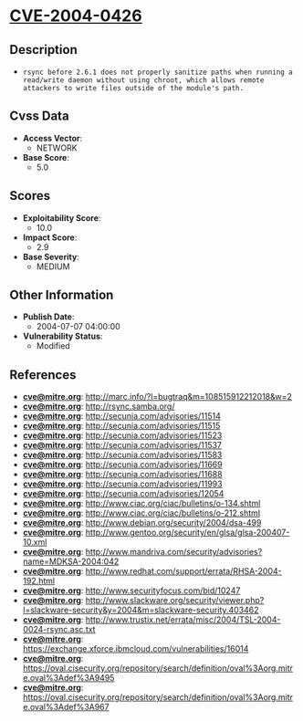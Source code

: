 
# [CVE-2004-0426](http://marc.info/?l=bugtraq&m=108515912212018&w=2)

## Description

- `rsync before 2.6.1 does not properly sanitize paths when running a read/write daemon without using chroot, which allows remote attackers to write files outside of the module's path.`

## Cvss Data

- **Access Vector**:
  - NETWORK
- **Base Score**:
  - 5.0

## Scores

- **Exploitability Score**:
  - 10.0
- **Impact Score**:
  - 2.9
- **Base Severity**:
  - MEDIUM

## Other Information

- **Publish Date**:
  - 2004-07-07 04:00:00
- **Vulnerability Status**:
  - Modified

## References

- **cve@mitre.org**: http://marc.info/?l=bugtraq&m=108515912212018&w=2
- **cve@mitre.org**: http://rsync.samba.org/
- **cve@mitre.org**: http://secunia.com/advisories/11514
- **cve@mitre.org**: http://secunia.com/advisories/11515
- **cve@mitre.org**: http://secunia.com/advisories/11523
- **cve@mitre.org**: http://secunia.com/advisories/11537
- **cve@mitre.org**: http://secunia.com/advisories/11583
- **cve@mitre.org**: http://secunia.com/advisories/11669
- **cve@mitre.org**: http://secunia.com/advisories/11688
- **cve@mitre.org**: http://secunia.com/advisories/11993
- **cve@mitre.org**: http://secunia.com/advisories/12054
- **cve@mitre.org**: http://www.ciac.org/ciac/bulletins/o-134.shtml
- **cve@mitre.org**: http://www.ciac.org/ciac/bulletins/o-212.shtml
- **cve@mitre.org**: http://www.debian.org/security/2004/dsa-499
- **cve@mitre.org**: http://www.gentoo.org/security/en/glsa/glsa-200407-10.xml
- **cve@mitre.org**: http://www.mandriva.com/security/advisories?name=MDKSA-2004:042
- **cve@mitre.org**: http://www.redhat.com/support/errata/RHSA-2004-192.html
- **cve@mitre.org**: http://www.securityfocus.com/bid/10247
- **cve@mitre.org**: http://www.slackware.org/security/viewer.php?l=slackware-security&y=2004&m=slackware-security.403462
- **cve@mitre.org**: http://www.trustix.net/errata/misc/2004/TSL-2004-0024-rsync.asc.txt
- **cve@mitre.org**: https://exchange.xforce.ibmcloud.com/vulnerabilities/16014
- **cve@mitre.org**: https://oval.cisecurity.org/repository/search/definition/oval%3Aorg.mitre.oval%3Adef%3A9495
- **cve@mitre.org**: https://oval.cisecurity.org/repository/search/definition/oval%3Aorg.mitre.oval%3Adef%3A967
